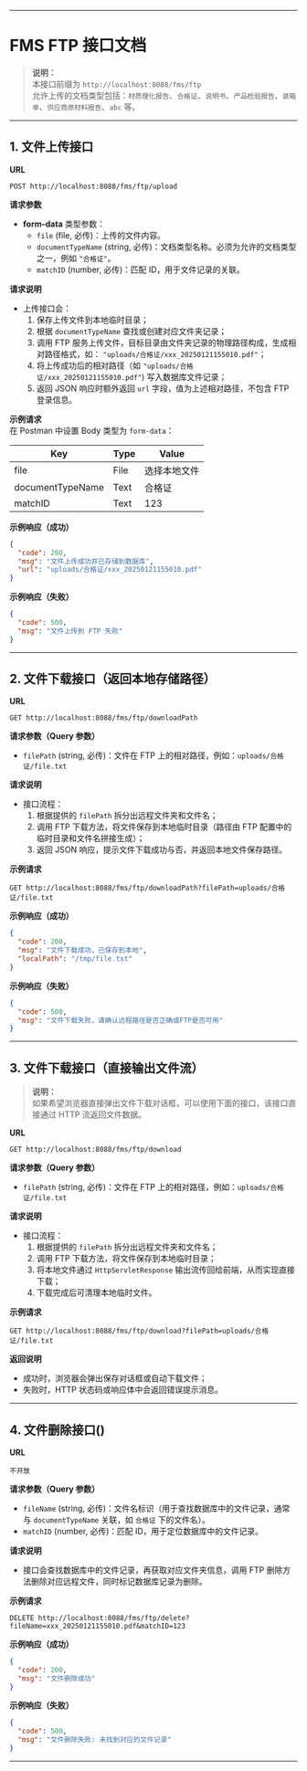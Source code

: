 
---

# FMS FTP 接口文档

> **说明：**  
> 本接口前缀为 `http://localhost:8088/fms/ftp`  
> 允许上传的文档类型包括：`材质理化报告`、`合格证`、`说明书`、`产品检验报告`、`装箱单`、`供应商原材料报告`、`abc` 等。

---

## 1. 文件上传接口

**URL**
```
POST http://localhost:8088/fms/ftp/upload
```

**请求参数**
- **form-data** 类型参数：
    - `file` (file, 必传)：上传的文件内容。
    - `documentTypeName` (string, 必传)：文档类型名称。必须为允许的文档类型之一，例如 `"合格证"`。
    - `matchID` (number, 必传)：匹配 ID，用于文件记录的关联。

**请求说明**
- 上传接口会：
    1. 保存上传文件到本地临时目录；
    2. 根据 `documentTypeName` 查找或创建对应文件夹记录；
    3. 调用 FTP 服务上传文件，目标目录由文件夹记录的物理路径构成，生成相对路径格式，如： `"uploads/合格证/xxx_20250121155010.pdf"`；
    4. 将上传成功后的相对路径（如 `"uploads/合格证/xxx_20250121155010.pdf"`) 写入数据库文件记录；
    5. 返回 JSON 响应时额外返回 `url` 字段，值为上述相对路径，不包含 FTP 登录信息。

**示例请求**  
在 Postman 中设置 Body 类型为 `form-data`：

| Key               | Type    | Value                          |
|-------------------|---------|--------------------------------|
| file              | File    | 选择本地文件                   |
| documentTypeName  | Text    | 合格证                         |
| matchID           | Text    | 123                            |

**示例响应（成功）**
```json
{
  "code": 200,
  "msg": "文件上传成功并已存储到数据库",
  "url": "uploads/合格证/xxx_20250121155010.pdf"
}
```

**示例响应（失败）**
```json
{
  "code": 500,
  "msg": "文件上传到 FTP 失败"
}
```

---

## 2. 文件下载接口（返回本地存储路径）

**URL**
```
GET http://localhost:8088/fms/ftp/downloadPath
```

**请求参数（Query 参数）**
- `filePath` (string, 必传)：文件在 FTP 上的相对路径，例如：`uploads/合格证/file.txt`

**请求说明**
- 接口流程：
    1. 根据提供的 `filePath` 拆分出远程文件夹和文件名；
    2. 调用 FTP 下载方法，将文件保存到本地临时目录（路径由 FTP 配置中的临时目录和文件名拼接生成）；
    3. 返回 JSON 响应，提示文件下载成功与否，并返回本地文件保存路径。

**示例请求**
```
GET http://localhost:8088/fms/ftp/downloadPath?filePath=uploads/合格证/file.txt
```

**示例响应（成功）**
```json
{
  "code": 200,
  "msg": "文件下载成功，已保存到本地",
  "localPath": "/tmp/file.txt"
}
```

**示例响应（失败）**
```json
{
  "code": 500,
  "msg": "文件下载失败，请确认远程路径是否正确或FTP是否可用"
}
```

---

## 3. 文件下载接口（直接输出文件流）

> **说明：**  
> 如果希望浏览器直接弹出文件下载对话框，可以使用下面的接口，该接口直接通过 HTTP 流返回文件数据。

**URL**
```
GET http://localhost:8088/fms/ftp/download
```

**请求参数（Query 参数）**
- `filePath` (string, 必传)：文件在 FTP 上的相对路径，例如：`uploads/合格证/file.txt`

**请求说明**
- 接口流程：
    1. 根据提供的 `filePath` 拆分出远程文件夹和文件名；
    2. 调用 FTP 下载方法，将文件保存到本地临时目录；
    3. 将本地文件通过 `HttpServletResponse` 输出流传回给前端，从而实现直接下载；
    4. 下载完成后可清理本地临时文件。

**示例请求**
```
GET http://localhost:8088/fms/ftp/download?filePath=uploads/合格证/file.txt
```

**返回说明**
- 成功时，浏览器会弹出保存对话框或自动下载文件；
- 失败时，HTTP 状态码或响应体中会返回错误提示消息。

---

## 4. 文件删除接口()

**URL**
```
不开放
```

**请求参数（Query 参数）**
- `fileName` (string, 必传)：文件名标识（用于查找数据库中的文件记录，通常与 `documentTypeName` 关联，如 `合格证` 下的文件名）。
- `matchID` (number, 必传)：匹配 ID，用于定位数据库中的文件记录。

**请求说明**
- 接口会查找数据库中的文件记录，再获取对应文件夹信息，调用 FTP 删除方法删除对应远程文件，同时标记数据库记录为删除。

**示例请求**
```
DELETE http://localhost:8088/fms/ftp/delete?fileName=xxx_20250121155010.pdf&matchID=123
```

**示例响应（成功）**
```json
{
  "code": 200,
  "msg": "文件删除成功"
}
```

**示例响应（失败）**
```json
{
  "code": 500,
  "msg": "文件删除失败: 未找到对应的文件记录"
}
```

---
